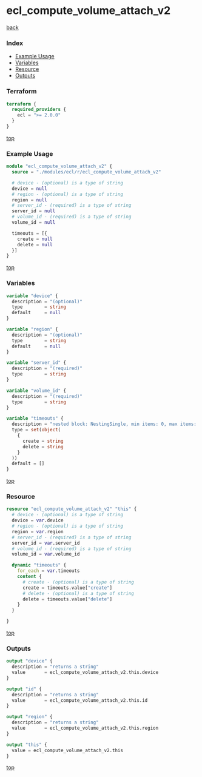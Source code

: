 # ecl_compute_volume_attach_v2

[back](../ecl.md)

### Index

- [Example Usage](#example-usage)
- [Variables](#variables)
- [Resource](#resource)
- [Outputs](#outputs)

### Terraform

```terraform
terraform {
  required_providers {
    ecl = ">= 2.0.0"
  }
}
```

[top](#index)

### Example Usage

```terraform
module "ecl_compute_volume_attach_v2" {
  source = "./modules/ecl/r/ecl_compute_volume_attach_v2"

  # device - (optional) is a type of string
  device = null
  # region - (optional) is a type of string
  region = null
  # server_id - (required) is a type of string
  server_id = null
  # volume_id - (required) is a type of string
  volume_id = null

  timeouts = [{
    create = null
    delete = null
  }]
}
```

[top](#index)

### Variables

```terraform
variable "device" {
  description = "(optional)"
  type        = string
  default     = null
}

variable "region" {
  description = "(optional)"
  type        = string
  default     = null
}

variable "server_id" {
  description = "(required)"
  type        = string
}

variable "volume_id" {
  description = "(required)"
  type        = string
}

variable "timeouts" {
  description = "nested block: NestingSingle, min items: 0, max items: 0"
  type = set(object(
    {
      create = string
      delete = string
    }
  ))
  default = []
}
```

[top](#index)

### Resource

```terraform
resource "ecl_compute_volume_attach_v2" "this" {
  # device - (optional) is a type of string
  device = var.device
  # region - (optional) is a type of string
  region = var.region
  # server_id - (required) is a type of string
  server_id = var.server_id
  # volume_id - (required) is a type of string
  volume_id = var.volume_id

  dynamic "timeouts" {
    for_each = var.timeouts
    content {
      # create - (optional) is a type of string
      create = timeouts.value["create"]
      # delete - (optional) is a type of string
      delete = timeouts.value["delete"]
    }
  }

}
```

[top](#index)

### Outputs

```terraform
output "device" {
  description = "returns a string"
  value       = ecl_compute_volume_attach_v2.this.device
}

output "id" {
  description = "returns a string"
  value       = ecl_compute_volume_attach_v2.this.id
}

output "region" {
  description = "returns a string"
  value       = ecl_compute_volume_attach_v2.this.region
}

output "this" {
  value = ecl_compute_volume_attach_v2.this
}
```

[top](#index)